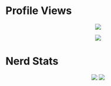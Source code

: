 # Profile Views
<p align = "center">
  <img src = "https://komarev.com/ghpvc/?username=6vh&color=a27dbe"/>
</p>
<p align = "center">
    <img src = "https://discord.c99.nl/widget/theme-3/896776566573522944.png"/>
</p>

# Nerd Stats
<p align = "center">
    <img src = "https://github-readme-stats.vercel.app/api/top-langs/?username=8nz&layout=compact&theme=dark"/>
    <img src = "https://github-readme-stats.vercel.app/api?username=8nz&show_icons=true&theme=dracula"/>
</p>
